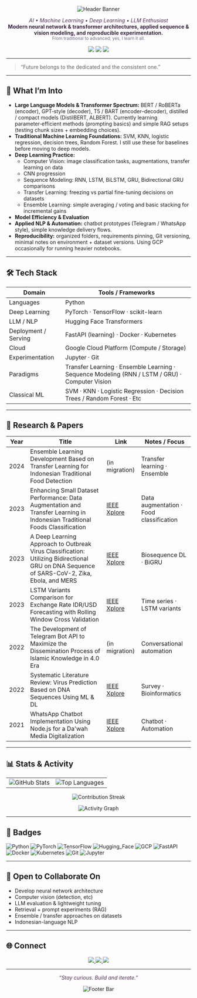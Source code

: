 <p align="center">
  <img src="https://capsule-render.vercel.app/api?type=soft&height=140&text=Wilda%20Nurjannah&desc=Machine%20Learning%20%7C%20LLMs%20%7C%20Deep%20Learning&fontSize=42&fontAlign=50&fontColor=523254&descSize=16&descAlignY=72&color=F5E3E8" alt="Header Banner"/>
</p>

<p align="center">
  <em style="color:#523254;">AI • Machine Learning • Deep Learning • LLM Enthusiast</em><br/>
  <strong style="color:#3A203F;">Modern neural network & transformer architectures, applied sequence & vision modeling, and reproducible experimentation.</strong><br/>
  <sub style="color:#6F6880;">From traditional to advanced; yes, I learn it all.</sub>
</p>

<p align="center">
  <img src="https://img.shields.io/badge/Focus-LLMs%20%7C%20Transformers%20%7C%20DL-C3A4D7?style=flat-square&labelColor=523254&color=D8A7B1" />
  <img src="https://img.shields.io/badge/Cloud-GCP-523254?style=flat-square&logo=googlecloud&logoColor=F5E3E8" />
  <img src="https://img.shields.io/badge/Status-Independent%20Researcher-523254?style=flat-square&color=C3A4D7" />
</p>

---

> “Future belongs to the dedicated and the consistent one.”

---

## 🧠 What I’m Into

- **Large Language Models & Transformer Spectrum:** BERT / RoBERTa (encoder), GPT‑style (decoder), T5 / BART (encoder–decoder), distilled / compact models (DistilBERT, ALBERT). Currently learning parameter‑efficient methods (prompting basics) and simple RAG setups (testing chunk sizes + embedding choices).
- **Traditional Machine Learning Foundations:** SVM, KNN, logistic regression, decision trees, Random Forest. I still use these for baselines before moving to deep models.
- **Deep Learning Practice:**  
  - Computer Vision: image classification tasks, augmentations, transfer learning on data  
  - CNN progression
  - Sequence Modeling: RNN, LSTM, BiLSTM, GRU, Bidirectional GRU comparisons 
  - Transfer Learning: freezing vs partial fine-tuning decisions on datasets  
  - Ensemble Learning: simple averaging / voting and basic stacking for incremental gains
- **Model Efficiency & Evaluation**
- **Applied NLP & Automation:** chatbot prototypes (Telegram / WhatsApp style), simple knowledge delivery flows.
- **Reproducibility:** organized folders, requirements pinning, Git versioning, minimal notes on environment + dataset versions. Using GCP occasionally for running heavier notebooks.

---

## 🛠 Tech Stack

| Domain | Tools / Frameworks |
|--------|--------------------|
| Languages | Python |
| Deep Learning | PyTorch · TensorFlow · scikit-learn |
| LLM / NLP | Hugging Face Transformers |
| Deployment / Serving | FastAPI (learning) · Docker · Kubernetes |
| Cloud | Google Cloud Platform (Compute / Storage) |
| Experimentation | Jupyter · Git |
| Paradigms | Transfer Learning · Ensemble Learning · Sequence Modeling (RNN / LSTM / GRU) · Computer Vision|
| Classical ML | SVM · KNN · Logistic Regression · Decision Trees / Random Forest · Etc |

---

## 🔬 Research & Papers


| Year | Title | Link | Notes / Focus |
|------|-------|------|---------------|
| 2024 | Ensemble Learning Development Based on Transfer Learning for Indonesian Traditional Food Detection | (in migration) | Transfer learning · Ensemble |
| 2023 | Enhancing Small Dataset Performance: Data Augmentation and Transfer Learning in Indonesian Traditional Foods Classification | [IEEE Xplore](https://ieeexplore.ieee.org/abstract/document/10455369/) | Data augmentation · Food classification |
| 2023 | A Deep Learning Approach to Outbreak Virus Classification: Utilizing Bidirectional GRU on DNA Sequence of SARS-CoV-2, Zika, Ebola, and MERS | [IEEE Xplore](https://ieeexplore.ieee.org/abstract/document/10455546) | Biosequence DL · BiGRU |
| 2023 | LSTM Variants Comparison for Exchange Rate IDR/USD Forecasting with Rolling Window Cross Validation | [IEEE Xplore](https://ieeexplore.ieee.org/abstract/document/10382094/) | Time series · LSTM variants |
| 2022 | The Development of Telegram Bot API to Maximize the Dissemination Process of Islamic Knowledge in 4.0 Era | (in migration) | Conversational automation |
| 2022 | Systematic Literature Review: Virus Prediction Based on DNA Sequences Using ML & DL | [IEEE Xplore](https://ieeexplore.ieee.org/abstract/document/9935921/) | Survey · Bioinformatics |
| 2021 | WhatsApp Chatbot Implementation Using Node.js for a Da'wah Media Digitalization | [IEEE Xplore](https://ieeexplore.ieee.org/abstract/document/9588846/) | Chatbot · Automation |

---

## 📊 Stats & Activity

<div align="center">

| | |
|---|---|
| ![GitHub Stats](https://github-readme-stats.vercel.app/api?username=whannajrun&show_icons=true&hide_border=true&title_color=523254&icon_color=D8A7B1&text_color=523254&bg_color=F9F4FA) | ![Top Languages](https://github-readme-stats.vercel.app/api/top-langs/?username=whannajrun&layout=compact&hide_border=true&title_color=523254&text_color=523254&bg_color=F9F4FA) |

<p>
  <img src="https://streak-stats.demolab.com?user=whannajrun&hide_border=true&background=F9F4FA&ring=D8A7B1&fire=D8A7B1&currStreakLabel=523254&sideNums=523254&sideLabels=6F6880&dates=6F6880" alt="Contribution Streak"/>
</p>

<p>
  <img src="https://github-readme-activity-graph.vercel.app/graph?username=whannajrun&bg_color=F9F4FA&color=523254&line=D8A7B1&point=523254&area=true&hide_border=true" alt="Activity Graph"/>
</p>

</div>

---

## 🧩 Badges

![Python](https://img.shields.io/badge/Python-523254?style=flat&logo=python&logoColor=F5E3E8)
![PyTorch](https://img.shields.io/badge/PyTorch-6F6880?style=flat&logo=pytorch&logoColor=F5E3E8)
![TensorFlow](https://img.shields.io/badge/TensorFlow-D8A7B1?style=flat&logo=tensorflow&logoColor=523254)
![Hugging_Face](https://img.shields.io/badge/HuggingFace-F5E3E8?style=flat&logo=huggingface&logoColor=523254)
![GCP](https://img.shields.io/badge/Google%20Cloud-C3A4D7?style=flat&logo=googlecloud&logoColor=523254)
![FastAPI](https://img.shields.io/badge/FastAPI-F2E8F0?style=flat&logo=fastapi&logoColor=523254)
![Docker](https://img.shields.io/badge/Docker-8F7FA8?style=flat&logo=docker&logoColor=F5EEF7)
![Kubernetes](https://img.shields.io/badge/Kubernetes-7B6D99?style=flat&logo=kubernetes&logoColor=F5EEF7)
![Git](https://img.shields.io/badge/Git-523254?style=flat&logo=git&logoColor=F5E3E8)
![Jupyter](https://img.shields.io/badge/Jupyter-C3A4D7?style=flat&logo=jupyter&logoColor=523254)

---

## 🤝 Open to Collaborate On

- Develop neural network architecture
- Computer vision (detection, etc)
- LLM evaluation & lightweight tuning
- Retrieval + prompt experiments (RAG)
- Ensemble / transfer approaches on datasets  
- Indonesian-language NLP 

---

## 🌐 Connect

<p align="center">
  <a href="https://www.linkedin.com/in/wildanurj/">
    <img src="https://img.shields.io/badge/LinkedIn-Wilda-523254?style=for-the-badge&logo=linkedin&logoColor=F5E3E8" />
  </a>
  <a href="https://twitter.com/croilicedessia">
    <img src="https://img.shields.io/badge/Twitter-@croilicedessia-6F6880?style=for-the-badge&logo=x&logoColor=F5E3E8" />
  </a>
  <a href="#">
    <img src="https://img.shields.io/badge/Portfolio-Coming%20Soon-D8A7B1?style=for-the-badge&logoColor=523254" />
  </a>
</p>

---

<p align="center" style="color:#523254;">
  <em>“Stay curious. Build and iterate.”</em>
</p>

<p align="center">
  <img src="https://capsule-render.vercel.app/api?type=rect&color=F2E8F0&height=18&section=footer" alt="Footer Bar"/>
</p>

